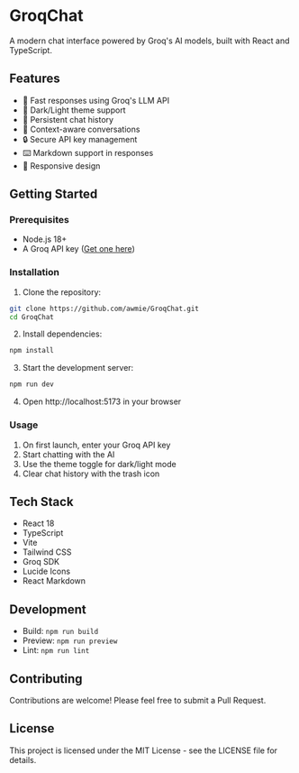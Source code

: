 # GroqChat

A modern chat interface powered by Groq's AI models, built with React and TypeScript.

## Features

- 🚀 Fast responses using Groq's LLM API
- 🎨 Dark/Light theme support
- 💾 Persistent chat history
- 🧠 Context-aware conversations
- 🔒 Secure API key management
- ⌨️ Markdown support in responses
- 📱 Responsive design

## Getting Started

### Prerequisites

- Node.js 18+ 
- A Groq API key ([Get one here](https://console.groq.com))

### Installation

1. Clone the repository:
```bash
git clone https://github.com/awmie/GroqChat.git
cd GroqChat
```

2. Install dependencies:
```bash
npm install
```

3. Start the development server:
```bash
npm run dev
```

4. Open http://localhost:5173 in your browser

### Usage

1. On first launch, enter your Groq API key
2. Start chatting with the AI
3. Use the theme toggle for dark/light mode
4. Clear chat history with the trash icon

## Tech Stack

- React 18
- TypeScript
- Vite
- Tailwind CSS
- Groq SDK
- Lucide Icons
- React Markdown

## Development

- Build: `npm run build`
- Preview: `npm run preview`
- Lint: `npm run lint`

## Contributing

Contributions are welcome! Please feel free to submit a Pull Request.

## License

This project is licensed under the MIT License - see the LICENSE file for details.
